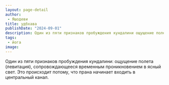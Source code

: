 ```yaml
---
layout: page-detail
author:
 - Яшодеви
title: удбхава
publishDate: "2024-09-01"
description: Один из пяти признаков пробуждения кундалини ощущение полета (левитация), сопровождающееся временным проникновением в ясный свет. Это происходит потому, что прана начинает входить в центральный канал.
tags:
 - йога
image: 
---
```


Один из пяти признаков пробуждения кундалини: ощущение полета (левитация), сопровождающееся временным проникновением в ясный свет. Это происходит потому, что прана начинает входить в центральный канал.

